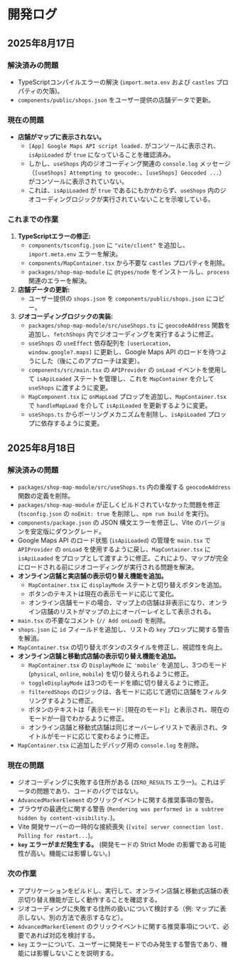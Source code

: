 # 開発ログ

## 2025年8月17日

### 解決済みの問題
- TypeScriptコンパイルエラーの解決 (`import.meta.env` および `castles` プロパティの欠落)。
- `components/public/shops.json` をユーザー提供の店舗データで更新。

### 現在の問題
- **店舗がマップに表示されない。**
  - `[App] Google Maps API script loaded.` がコンソールに表示され、`isApiLoaded` が `true` になっていることを確認済み。
  - しかし、`useShops` 内のジオコーディング関連の `console.log` メッセージ（`[useShops] Attempting to geocode:`、`[useShops] Geocoded ...`）がコンソールに表示されていない。
  - これは、`isApiLoaded` が `true` であるにもかかわらず、`useShops` 内のジオコーディングロジックが実行されていないことを示唆している。

### これまでの作業
1.  **TypeScriptエラーの修正:**
    - `components/tsconfig.json` に `"vite/client"` を追加し、`import.meta.env` エラーを解決。
    - `components/MapContainer.tsx` から不要な `castles` プロパティを削除。
    - `packages/shop-map-module` に `@types/node` をインストールし、`process` 関連のエラーを解決。
2.  **店舗データの更新:**
    - ユーザー提供の `shops.json` を `components/public/shops.json` にコピー。
3.  **ジオコーディングロジックの実装:**
    - `packages/shop-map-module/src/useShops.ts` に `geocodeAddress` 関数を追加し、`fetchShops` 内でジオコーディングを実行するように修正。
    - `useShops` の `useEffect` 依存配列を `[userLocation, window.google?.maps]` に更新し、Google Maps API のロードを待つようにした（後にこのアプローチは変更）。
    - `components/src/main.tsx` の `APIProvider` の `onLoad` イベントを使用して `isApiLoaded` ステートを管理し、これを `MapContainer` を介して `useShops` に渡すように変更。
    - `MapComponent.tsx` に `onMapLoad` プロップを追加し、`MapContainer.tsx` で `handleMapLoad` を介して `isApiLoaded` を更新するように変更。
    - `useShops.ts` からポーリングメカニズムを削除し、`isApiLoaded` プロップに依存するように変更。

## 2025年8月18日

### 解決済みの問題
- `packages/shop-map-module/src/useShops.ts` 内の重複する `geocodeAddress` 関数の定義を削除。
- `packages/shop-map-module` が正しくビルドされていなかった問題を修正 (`tsconfig.json` の `noEmit: true` を削除し、`npm run build` を実行)。
- `components/package.json` の JSON 構文エラーを修正し、Vite のバージョンを安定版にダウングレード。
- Google Maps API のロード状態 (`isApiLoaded`) の管理を `main.tsx` で `APIProvider` の `onLoad` を使用するように戻し、`MapContainer.tsx` に `isApiLoaded` をプロップとして渡すように修正。これにより、マップが完全にロードされる前にジオコーディングが実行される問題を解決。
- **オンライン店舗と実店舗の表示切り替え機能を追加。**
  - `MapContainer.tsx` に `displayMode` ステートと切り替えボタンを追加。
  - ボタンのテキストは現在の表示モードに応じて変化。
  - オンライン店舗モードの場合、マップ上の店舗は非表示になり、オンライン店舗のリストがマップの上にオーバーレイとして表示される。
- `main.tsx` の不要なコメント (`// Add onLoad`) を削除。
- `shops.json` に `id` フィールドを追加し、リストの `key` プロップに関する警告を解消。
- `MapContainer.tsx` の切り替えボタンのスタイルを修正し、視認性を向上。
- **オンライン店舗と移動式店舗の表示切り替え機能を追加。**
  - `MapContainer.tsx` の `DisplayMode` に `'mobile'` を追加し、3つのモード (`physical`, `online`, `mobile`) を切り替えられるように修正。
  - `toggleDisplayMode` は3つのモードを順に切り替えるように修正。
  - `filteredShops` のロジックは、各モードに応じて適切に店舗をフィルタリングするように修正。
  - ボタンのテキストは「表示モード: [現在のモード]」と表示され、現在のモードが一目でわかるように修正。
  - オンライン店舗と移動式店舗は同じオーバーレイリストで表示され、タイトルがモードに応じて変わるように修正。
- `MapContainer.tsx` に追加したデバッグ用の `console.log` を削除。

### 現在の問題
- ジオコーディングに失敗する住所がある (`ZERO_RESULTS` エラー)。これはデータの問題であり、コードのバグではない。
- `AdvancedMarkerElement` のクリックイベントに関する推奨事項の警告。
- ブラウザの最適化に関する警告 (`Rendering was performed in a subtree hidden by content-visibility.`)。
- Vite 開発サーバーの一時的な接続喪失 (`[vite] server connection lost. Polling for restart...`)。
- **`key` エラーがまだ発生する。** (開発モードの Strict Mode の影響である可能性が高い。機能には影響しない。)

### 次の作業
- アプリケーションをビルドし、実行して、オンライン店舗と移動式店舗の表示切り替え機能が正しく動作することを確認する。
- ジオコーディングに失敗する住所の扱いについて検討する（例: マップに表示しない、別の方法で表示するなど）。
- `AdvancedMarkerElement` のクリックイベントに関する推奨事項について、必要であれば対応を検討する。
- `key` エラーについて、ユーザーに開発モードでのみ発生する警告であり、機能には影響しないことを説明する。
